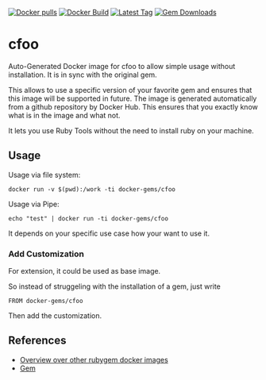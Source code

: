 [![Docker pulls](https://img.shields.io/docker/pulls/rubygem/cfoo.svg)](https://hub.docker.com/r/rubygem/cfoo/)
[![Docker Build](https://img.shields.io/docker/automated/rubygem/cfoo.svg)](https://hub.docker.com/r/rubygem/cfoo/)
[![Latest Tag](https://img.shields.io/github/tag/docker-rubygem/cfoo.svg)](https://hub.docker.com/r/rubygem/cfoo/)
[![Gem Downloads](https://img.shields.io/gem/dt/cfoo.svg)](https://rubygems.org/gems/cfoo/)
# cfoo

Auto-Generated Docker image for cfoo to allow simple usage without installation.
It is in sync with the original gem.

This allows to use a specific version of your favorite gem and ensures that this image will be supported in future.
The image is generated automatically from a github repository by Docker Hub.
This ensures that you exactly know what is in the image and what not.

It lets you use Ruby Tools without the need to install ruby on your machine.

## Usage

Usage via file system:

`docker run -v $(pwd):/work -ti docker-gems/cfoo`

Usage via Pipe:

`echo "test" | docker run -ti docker-gems/cfoo`

It depends on your specific use case how your want to use it.

### Add Customization

For extension, it could be used as base image.

So instead of struggeling with the installation of a gem, just write

`FROM docker-gems/cfoo`

Then add the customization.

## References

 - [Overview over other rubygem docker images](https://github.com/thinkbot/docker-rubygem)
 - [Gem](https://rubygems.org/gems/cfoo/)
